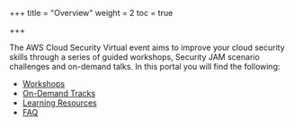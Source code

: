 +++
title = "Overview"
weight = 2
toc = true

+++

The AWS Cloud Security Virtual event aims to improve your cloud security skills through a series of guided workshops, Security JAM scenario challenges and on-demand talks. In this portal you will find the following:

  - [Workshops](./workshops.html) 
  - [On-Demand Tracks](./ondemandtracks.html)
  - [Learning Resources](./training.html)
  - [FAQ](./faq.html)